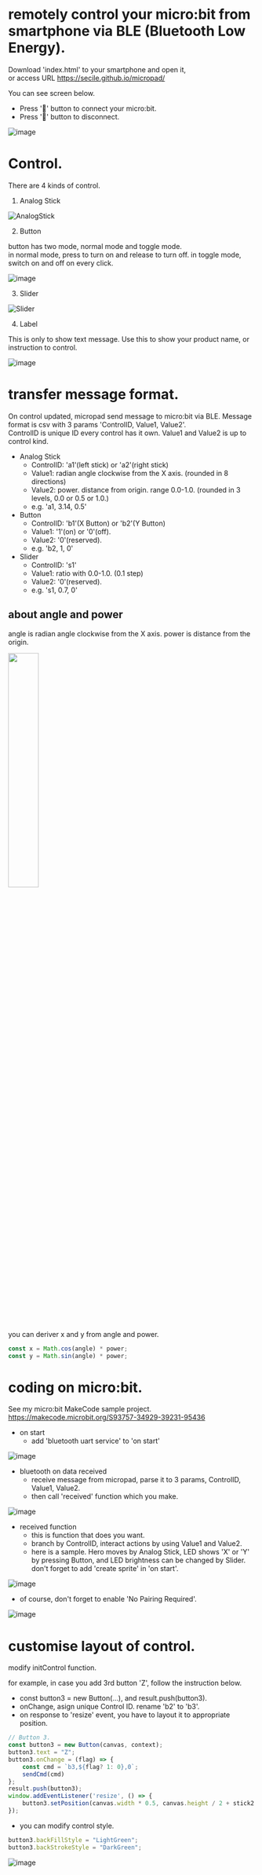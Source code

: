 # remotely control your micro:bit from smartphone via BLE (Bluetooth Low Energy).

Download 'index.html' to your smartphone and open it,  
or access URL https://secile.github.io/micropad/

You can see screen below.
- Press '🚩' button to connect your micro:bit.
- Press '🛑' button to disconnect.

![image](https://github.com/user-attachments/assets/0cbb2cc2-be83-4312-882f-1917065aac9d)

# Control.
There are 4 kinds of control.

1. Analog Stick

![AnalogStick](https://github.com/user-attachments/assets/c1fad99e-c844-4899-8265-e20e59c3212c)

2. Button

button has two mode, normal mode and toggle mode.  
in normal mode, press to turn on and release to turn off.
in toggle mode, switch on and off on every click.

![image](https://github.com/user-attachments/assets/be318136-3676-4d92-816f-4f03a7052343)

3. Slider

![Slider](https://github.com/user-attachments/assets/3873f6b0-f230-4080-9676-c25ebb8b722d)

4. Label

This is only to show text message. Use this to show your product name, or instruction to control.

![image](https://github.com/user-attachments/assets/15c9e27b-d02b-4f83-a02e-68249d6122c6)


# transfer message format.
On control updated, micropad send message to micro:bit via BLE. Message format is csv with 3 params 'ControlID, Value1, Value2'.  
ControlID is unique ID every control has it own. Value1 and Value2 is up to control kind.

- Analog Stick
    - ControlID: 'a1'(left stick) or 'a2'(right stick)
    - Value1: radian angle clockwise from the X axis. (rounded in 8 directions)
    - Value2: power. distance from origin. range 0.0-1.0. (rounded in 3 levels, 0.0 or 0.5 or 1.0.)
    - e.g. 'a1, 3.14, 0.5'
- Button
    - ControlID: 'b1'(X Button) or 'b2'(Y Button)
    - Value1: '1'(on) or '0'(off).
    - Value2: '0'(reserved).
    - e.g. 'b2, 1, 0'
- Slider
    - ControlID: 's1'
    - Value1: ratio with 0.0-1.0. (0.1 step)
    - Value2: '0'(reserved).
    - e.g. 's1, 0.7, 0'

## about angle and power
angle is radian angle clockwise from the X axis. power is distance from the origin.  

<img src="https://github.com/user-attachments/assets/a59a97bc-c894-462d-9c60-d61ae9830750" width="35%" />

you can deriver x and y from angle and power.

```js
const x = Math.cos(angle) * power;
const y = Math.sin(angle) * power;
```

# coding on micro:bit.

See my micro:bit MakeCode sample project.  
https://makecode.microbit.org/S93757-34929-39231-95436

- on start
    - add 'bluetooth uart service' to 'on start' 

![image](https://github.com/user-attachments/assets/d6816157-f9f9-4031-bf71-1939c16a0ae1)

- bluetooth on data received
    - receive message from micropad, parse it to 3 params, ControlID, Value1, Value2.
    - then call 'received' function which you make.

![image](https://github.com/user-attachments/assets/954031ad-1f3d-401f-b529-a59a6fff204a)

- received function
    - this is function that does you want.
    - branch by ControlID, interact actions by using Value1 and Value2.
    - here is a sample. Hero moves by Analog Stick, LED shows 'X' or 'Y' by pressing Button, and LED brightness can be changed by Slider. don't forget to add 'create sprite' in 'on start'.

![image](https://github.com/user-attachments/assets/4a72074c-9bdd-4ad8-ae9c-c55ddbc96372)

- of course, don't forget to enable 'No Pairing Required'.

![image](https://github.com/user-attachments/assets/60c656ef-ff0d-468b-bbed-b63cd59a742c)

# customise layout of control.
modify initControl function.

for example, in case you add 3rd button 'Z', follow the instruction below.

- const button3 = new Button(...), and result.push(button3).
- onChange, asign unique Control ID. rename 'b2' to 'b3'.
- on response to 'resize' event, you have to layout it to appropriate position.

```js
// Button 3.
const button3 = new Button(canvas, context);
button3.text = "Z";
button3.onChange = (flag) => {
    const cmd = `b3,${flag? 1: 0},0`;
    sendCmd(cmd)
};
result.push(button3);
window.addEventListener('resize', () => {
    button3.setPosition(canvas.width * 0.5, canvas.height / 2 + stick2.height * 0.75);
});
```

- you can modify control style.

```js
button3.backFillStyle = "LightGreen";
button3.backStrokeStyle = "DarkGreen";
```

![image](https://github.com/user-attachments/assets/b56faa47-b4e5-4fcc-aaee-3d353c7618c4)

